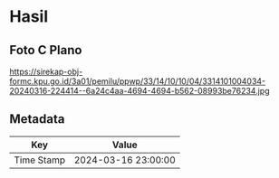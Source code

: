 # Hasil

## Foto C Plano

https://sirekap-obj-formc.kpu.go.id/3a01/pemilu/ppwp/33/14/10/10/04/3314101004034-20240316-224414--6a24c4aa-4694-4694-b562-08993be76234.jpg


## Metadata

| Key        | Value               |
| ---------- | ------------------- |
| Time Stamp | 2024-03-16 23:00:00 |



